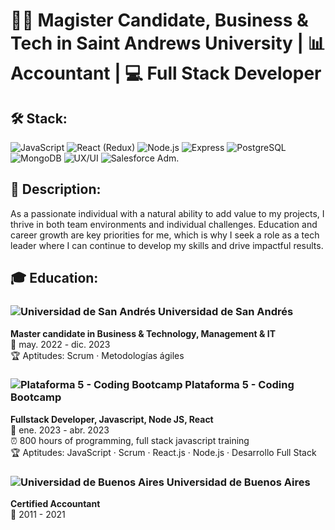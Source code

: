 # 👩‍💻 Magister Candidate, Business & Tech in Saint Andrews University | 📊 Accountant | 💻 Full Stack Developer

## 🛠️ Stack:
![JavaScript]([https://path/to/javascript-logo.png](https://www.google.com/url?sa=i&url=https%3A%2F%2Fes.wikipedia.org%2Fwiki%2FArchivo%3AJavaScript-logo.png&psig=AOvVaw3bDaqAcofr1ErXFosjWjmb&ust=1682544243991000&source=images&cd=vfe&ved=0CBEQjRxqFwoTCNjHo_H7xf4CFQAAAAAdAAAAABAE)) ![React](https://path/to/react-logo.png) (Redux) ![Node.js](https://path/to/nodejs-logo.png) ![Express](https://path/to/express-logo.png) ![PostgreSQL](https://path/to/postgresql-logo.png) ![MongoDB](https://path/to/mongodb-logo.png) ![UX/UI](https://path/to/uxui-logo.png) ![Salesforce Adm.](https://path/to/salesforce-logo.png)

## 🌟 Description:
As a passionate individual with a natural ability to add value to my projects, I thrive in both team environments and individual challenges. Education and career growth are key priorities for me, which is why I seek a role as a tech leader where I can continue to develop my skills and drive impactful results.

## 🎓 Education:
### ![Universidad de San Andrés](https://path/to/universidad-de-san-andres-logo.png) Universidad de San Andrés
**Master candidate in Business & Technology, Management & IT**\
📅 may. 2022 - dic. 2023\
🏆 Aptitudes: Scrum · Metodologías ágiles

### ![Plataforma 5 - Coding Bootcamp](https://path/to/plataforma-5-logo.png) Plataforma 5 - Coding Bootcamp
**Fullstack Developer, Javascript, Node JS, React**\
📅 ene. 2023 - abr. 2023\
⏰ 800 hours of programming, full stack javascript training\
🏆 Aptitudes: JavaScript · Scrum · React.js · Node.js · Desarrollo Full Stack

### ![Universidad de Buenos Aires](https://path/to/universidad-de-buenos-aires-logo.png) Universidad de Buenos Aires
**Certified Accountant**\
📅 2011 - 2021
